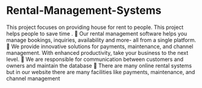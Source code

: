 # Rental-Management-Systems
This project focuses on providing house for rent to people. This project helps people to save time .  Our rental management software helps you manage bookings, inquiries, availability and more- all  from a single platform.  We provide innovative solutions for payments, maintenance, and channel management. With  enhanced productivity, take your business to the next level.  We are responsible for communication between customers and owners and maintain the  database  There are many online rental systems but in our website there are many facilities like payments,  maintenance, and channel management
